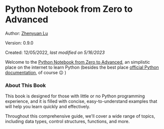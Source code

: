 # Python Notebook from Zero to Advanced

Author: [Zhenyuan Lu](https://zhenyuanlu.com/)

Version: 0.9.0

Created: 12/05/2022, *last modified on 5/16/2023*


Welcome to the [Python Notebook from Zero to Advanced](), an simplistic place on the internet to learn Python (besides the best place [official Python documentation](https://docs.python.org/3/tutorial/), of course :wink: )

<!-- <div align="center">
    <a href="">
        <img src="" width=750 alt="Python Notebook from Zero to Advanced">
    </a>
</div> -->

### About This Book

This book is designed for those with little or no Python programming experience, and it is filled with concise, easy-to-understand examples that will help you learn quickly and effectively.

Throughout this comprehensive guide, we'll cover a wide range of topics, including data types, control structures, functions, and more. 

